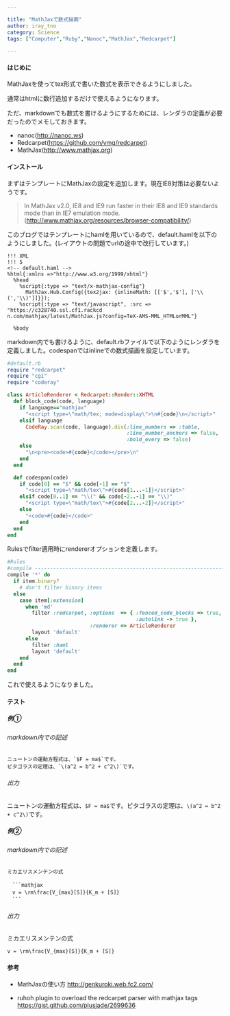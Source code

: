 ```yaml
---

title: "MathJaxで数式描画"
author: iray_tno
category: Science
tags: ["Computer","Ruby","Nanoc","MathJax","Redcarpet"]

---
```


#### はじめに

MathJaxを使ってtex形式で書いた数式を表示できるようにしました。

通常はhtmlに数行追加するだけで使えるようになります。

ただ、markdownでも数式を書けるようにするためには、レンダラの定義が必要だったのでメモしておきます。

* nanoc(http://nanoc.ws)
* Redcarpet(https://github.com/vmg/redcarpet)
* MathJax(http://www.mathjax.org)

<!-- headline -->

#### インストール

まずはテンプレートにMathJaxの設定を追加します。現在IE8対策は必要ないようです。

> In MathJax v2.0, IE8 and IE9 run faster in their IE8 and IE9 standards mode than in IE7 emulation mode.
(http://www.mathjax.org/resources/browser-compatibility/)

このブログではテンプレートにhamlを用いているので、default.hamlを以下のようにしました。(レイアウトの問題でurlの途中で改行しています。)

```haml
!!! XML
!!! 5
<!-- default.haml -->
%html{:xmlns =>"http://www.w3.org/1999/xhtml"}
  %head
    %script{:type => "text/x-mathjax-config"}
      MathJax.Hub.Config({tex2jax: {inlineMath: [['$','$'], ['\\(','\\)']]}});
    %script{:type => "text/javascript", :src => "https://c328740.ssl.cf1.rackcd
n.com/mathjax/latest/MathJax.js?config=TeX-AMS-MML_HTMLorMML"}

  %body
```

markdown内でも書けるように、default.rbファイルで以下のようにレンダラを定義しました。codespanではinlineでの数式描画を設定しています。

```ruby
#default.rb
require "redcarpet"
require "cgi"
require "coderay"

class ArticleRenderer < Redcarpet::Render::XHTML
  def block_code(code, language)
    if language=="mathjax"
      "<script type=\"math/tex; mode=display\">\n#{code}\n</script>"
    elsif language
      CodeRay.scan(code, language).div(:line_numbers => :table, 
      	                               :line_number_anchors => false,
      	                               :bold_every => false)
    else
      "\n<pre><code>#{code}</code></pre>\n"
    end
  end

  def codespan(code)
    if code[0] == "$" && code[-1] == "$"
      "<script type=\"math/tex\">#{code[1...-1]}</script>"
    elsif code[0..1] == "\\(" && code[-2..-1] == "\\)"
      "<script type=\"math/tex\">#{code[2...-2]}</script>"
    else
      "<code>#{code}</code>"
    end
  end
end
```

Rulesでfilter適用時にrendererオプションを定義します。

```ruby
#Rules
#compile ----------------------------------------------------------------------
compile '*' do
  if item.binary?
    # don't filter binary items
  else
    case item[:extension]
      when 'md'
        filter :redcarpet, :options  => { :fenced_code_blocks => true,
                                          :autolink -> true },
                           :renderer => ArticleRenderer
        layout 'default'
      else
        filter :haml
        layout 'default'
    end
  end
end
```

これで使えるようになりました。

#### テスト

##### 例①

###### markdown内での記述

```plain
ニュートンの運動方程式は、`$F = ma$`です。
ピタゴラスの定理は、`\(a^2 = b^2 + c^2\)`です。
```

###### 出力

ニュートンの運動方程式は、`$F = ma$`です。ピタゴラスの定理は、`\(a^2 = b^2 + c^2\)`です。

##### 例②

###### markdown内での記述

~~~plain
ミカエリスメンテンの式

　```mathjax
　v = \rm\frac{V_{max}[S]}{K_m + [S]}
　```
~~~

###### 出力

ミカエリスメンテンの式

```mathjax
v = \rm\frac{V_{max}[S]}{K_m + [S]}
```

#### 参考

* MathJaxの使い方
  http://genkuroki.web.fc2.com/

* ruhoh plugin to overload the redcarpet parser with mathjax tags
  https://gist.github.com/plusjade/2699636
